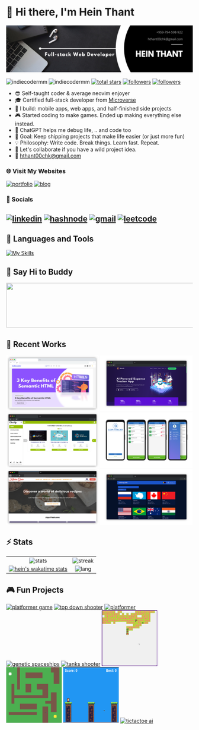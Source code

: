 # 👋 Hi there, I'm Hein Thant

![Cover photo](cover-banner.png 'Hein Thant')

<p align="left"> 
<img src="https://komarev.com/ghpvc/?username=IndieCoderMM&color=dc143c&style=for-the-badge&label=Views" alt="indiecodermm" />
<img src="https://custom-icon-badges.demolab.com/badge/dynamic/json?logo=fire&logoColor=yellow&color=orange&label=Streak&style=for-the-badge&query=%24.currentStreak.length&url=https%3A%2F%2Fstreak-stats.demolab.com%2F%3Fuser%3DIndieCoderMM%26type%3Djson" alt="indiecodermm" />
<a href="https://github.com/IndieCoderMM?tab=repositories&sort=stargazers"><img alt="total stars" title="Total stars on GitHub" src="https://custom-icon-badges.demolab.com/github/stars/IndieCoderMM?color=55960c&style=for-the-badge&labelColor=488207&logo=star"/></a>
 <a href="https://github.com/IndieCoderMM?tab=followers"><img alt="followers" title="Follow me on Github" src="https://custom-icon-badges.demolab.com/github/followers/IndieCoderMM?color=236ad3&labelColor=1155ba&style=for-the-badge&logo=person-add&label=Follow&logoColor=white"/></a>
 <a href="https://wakatime.com/@da07faa5-4452-4d71-9ea6-6318e12c8883"><img alt="followers" title="Total coding time since Feb 27, 2023" src="https://wakatime.com/badge/user/da07faa5-4452-4d71-9ea6-6318e12c8883.svg?style=for-the-badge"/></a>
</p>
 
- 😎 Self-taught coder & average neovim enjoyer
- 🎓 Certified full-stack developer from [Microverse](https://github.com/microverseinc)
- 🔨 I build: mobile apps, web apps, and half-finished side projects
- 🎮 Started coding to make games. Ended up making everything else instead.
- 💬 ChatGPT helps me debug life, .. and code too
- 🚀 Goal: Keep shipping projects that make life easier (or just more fun)
- 💡 Philosophy: Write code. Break things. Learn fast. Repeat.
- 🤝 Let's collaborate if you have a wild project idea.
- 📧 hthant00chk@gmail.com


### 🌐 Visit My Websites 

<a href="https://heinthantoo.vercel.app" target="_blank" rel="noreferrer"><img alt="portfolio" title="My Portfolio" src="https://custom-icon-badges.demolab.com/badge/Portfolio-692be2?style=for-the-badge&logo=rocket&logoColor=white"/></a>
<a href="https://www.indiecoder.tech" target="_blank" rel="noreferrer"><img alt="blog" title="My Blog" src="https://custom-icon-badges.demolab.com/badge/Blog-11a6a6?style=for-the-badge&logo=rss&logoColor=white"/></a>

### 📌 Socials

<a href="https://linkedin.com/in/hthantoo" target="_blank" rel="noreferrer"><img alt="linkedin" title="Connect on LinkedIn" src="https://custom-icon-badges.demolab.com/badge/LinkedIn-0077B5?style=for-the-badge&logo=linkedin&logoColor=white"/></a>
<a href="https://hashnode.com/@Heinthant" target="_blank" rel="noreferrer"><img alt="hashnode" title="Follow me on HashNode" src="https://img.shields.io/badge/Hashnode-2962FF?style=for-the-badge&logo=hashnode&logoColor=white"/></a>
<a href="mailto:hthant00chk@gmail.com" target="_blank" rel="noreferrer"><img alt="gmail" title="Contact Me" src="https://img.shields.io/badge/Gmail-D14836?style=for-the-badge&logo=gmail&logoColor=white"/></a>
<a href="https://leetcode.com/IndieCoderMM/"><img alt="leetcode" title="LeetCode" src="https://img.shields.io/badge/-LeetCode-FFA116?style=for-the-badge&logo=LeetCode&logoColor=black" /></a>
---

## 🧰 Languages and Tools

[![My Skills](https://skillicons.dev/icons?i=react,nextjs,nodejs,express,sequelize,mysql,postgres,redis,redux,rails,ts,python,ruby,vite,tailwind,firebase,aws,neovim,ubuntu)](https://skillicons.dev)

## 🐾 Say Hi to Buddy

<a href="https://github.com/devxb/gitanimals">
  <img
    src="https://render.gitanimals.org/lines/IndieCoderMM"
    width="600"
    height="120"
  />
</a>
  

## 🚀 Recent Works

<div width="100%" align="left">
 <a href="https://github.com/IndieCoderMM/indiecoder-blog" target="_blank" rel="noreferrer"><img src="https://raw.githubusercontent.com/IndieCoderMM/indiecoder-blog/main/app_screenshot.png" alt="Personal Blog" title="Blog Website Built with Next.js" width="250" height="150"></a>
 <a href="https://github.com/IndieCoderMM/dev-hub/tree/billio-landing" target="_blank" rel="noreferrer"><img src="https://raw.githubusercontent.com/IndieCoderMM/dev-hub/billio-landing/screenshot.png" alt="Modern landing page with Next.js" title="Billio AI-powered Expense Tracker" width="250" height="150"></a>
 <a href="https://github.com/IndieCoderMM/e-learning-academy" target="_blank" rel="noreferrer"><img src="https://raw.githubusercontent.com/IndieCoderMM/e-learning-academy/dev/app_screenshot1.png" alt="ELearning App" title="ClassUp" width=250 height=150></a>
 <a href="https://github.com/IndieCoderMM/coin-trackr" target="_blank" rel="noreferrer"><img src="https://raw.githubusercontent.com/IndieCoderMM/coin-trackr/dev/app_mock_ups.png" alt="Budget App" title="Coin Trackr" width=250 height=150></a>
  <a href="https://github.com/tobuya/kitchen-genie" target="_blank" rel="noreferrer"><img src="https://raw.githubusercontent.com/tobuya/kitchen-genie/dev/kitchen_genie.png" alt="Recipe App" title="Kitchen Genie" width=250 height=150></a>
 <a href="https://github.com/IndieCoderMM/nation-guide" target="_blank" rel="noreferrer"><img src="https://raw.githubusercontent.com/IndieCoderMM/nation-guide/main/app_screenshot.png" alt="nation guide" title="Nation Guide" width="250" height="150"></a>
</div>

## ⚡ Stats

| | |
| :---: | :---: |
| ![stats](https://github-readme-stats.vercel.app/api?username=indiecodermm&show_icons=true&theme=dracula&rank_icon=percentile&show=reviews&hide=contribs&hide_title=true) | ![streak](https://github-readme-streak-stats.herokuapp.com/?user=indiecodermm&theme=dracula) | 
| [![hein's wakatime stats](https://github-readme-stats.vercel.app/api/wakatime?username=hein&langs_count=5&theme=dracula)](https://github.com/anuraghazra/github-readme-stats) | ![lang](https://github-readme-stats.vercel.app/api/top-langs?username=indiecodermm&show_icons=true&locale=en&layout=compact&theme=dracula&langs_count=5) |

  
## 🎮 Fun Projects
<div width="100%" align="left">
 <a href="https://github.com/IndieCoderMM/penguin-dash" target="_blank" rel="noreferrer"><img src="https://github.com/IndieCoderMM/penguin-dash/blob/main/penguin-dash-demo.gif" alt="platformer game" width=250 height="150"/></a>
 <a href="https://github.com/IndieCoderMM/zombie-land" target="_blank" rel="noreferrer"><img src="https://github.com/IndieCoderMM/zombie-land/blob/master/screenshots/demo-gameplay.gif" alt="top down shooter" width=250 height="150"/></a>
 <a href="https://github.com/IndieCoderMM/platformer-raylib" target="_blank" rel="noreferrer"><img src="https://github.com/IndieCoderMM/platformer-raylib/blob/master/screenshots/demo_gameplay00.gif" alt="platformer" width=250 height=150/></a>
</div>

<div width="100%" align="left">
 <a href="https://github.com/IndieCoderMM/space-odyssey" target="_blank" rel="noreferrer"><img src="https://github.com/IndieCoderMM/space-odyssey/blob/main/demo.gif" alt="genetic spaceships" width="150" height="150"/></a>
 <a href="https://github.com/IndieCoderMM/steel-warriors" target="_blank" rel="noreferrer"><img src="https://github.com/IndieCoderMM/steel-warriors/blob/main/demo_gameplay.gif" alt="tanks shooter" width="150" height="150"/></a>
  <a href="https://github.com/IndieCoderMM/algo-lab/tree/master/Map-generator" target="_blank" rel="noreferrer"><img src="https://github.com/IndieCoderMM/algo-lab/blob/master/Map-generator/wfc_demo.gif" alt="map generator" width="150" height="150"/></a>
 <a href="https://github.com/IndieCoderMM/algo-lab/tree/master/Path-finder" target="_blank" rel="noreferrer"><img src="https://github.com/IndieCoderMM/algo-lab/blob/master/Path-finder/astar-demo.gif" alt="path finder" width="150" height="150"/></a>
 <a href="https://github.com/IndieCoderMM/BridgeHero-TurtleGame" target="_blank" rel="noreferrer"><img src="https://github.com/IndieCoderMM/BridgeHero-TurtleGame/blob/master/screenshots/demo-gameplay.gif" alt="bridge hero" width="150" height="150"/></a>
  <a href="https://github.com/IndieCoderMM/tictactoe-ai" target="_blank" rel="noreferrer"><img src="https://github.com/IndieCoderMM/tictactoe-ai/blob/master/tictactoe_demo.gif" alt="tictactoe ai" width="150" height="150"/></a>
</div>
